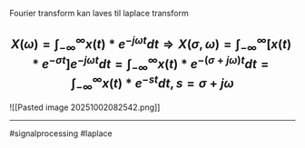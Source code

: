 Fourier transform kan laves til laplace transform
## $$X(\omega)=\int^\infty_{-\infty} x(t)*e^{-j\omega t} dt \Rightarrow X(\sigma , \omega) = \int^\infty_{-\infty} [x(t)*e^{-\sigma t}]e^{-j\omega t} dt = \int^\infty_{-\infty} x(t)*e^{-(\sigma+j\omega) t} dt = \int^\infty_{-\infty} x(t)*e^{-st} dt, s = \sigma+j\omega$$
![[Pasted image 20251002082542.png]]

---
#signalprocessing  #laplace